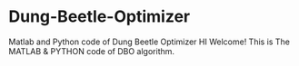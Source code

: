 # Dung-Beetle-Optimizer
Matlab and Python code of Dung Beetle Optimizer
HI Welcome! This is The MATLAB & PYTHON code of DBO algorithm.

